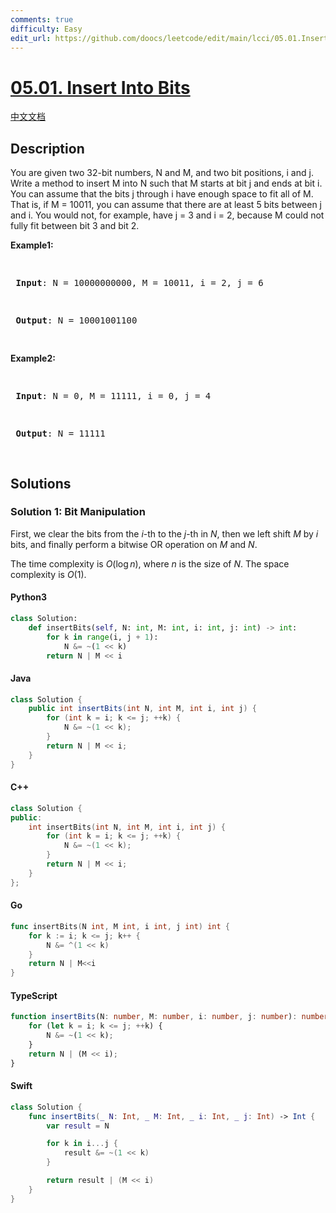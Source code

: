 ```yaml
---
comments: true
difficulty: Easy
edit_url: https://github.com/doocs/leetcode/edit/main/lcci/05.01.Insert%20Into%20Bits/README_EN.md
---
```


<!-- problem:start -->

# [05.01. Insert Into Bits](https://leetcode.cn/problems/insert-into-bits-lcci)

[中文文档](/lcci/05.01.Insert%20Into%20Bits/README.md)

## Description

<!-- description:start -->

<p>You are given two 32-bit numbers, N and M, and two bit positions, i and j. Write a method to insert M into N such that M starts at bit j and ends at bit i. You can assume that the bits j through i have enough space to fit all of M. That is, if M = 10011, you can assume that there are at least 5 bits between j and i. You would not, for example, have j = 3 and i = 2, because M could not fully fit between bit 3 and bit 2.</p>
<p><strong>Example1:</strong></p>
<pre>

<strong> Input</strong>: N = 10000000000, M = 10011, i = 2, j = 6

<strong> Output</strong>: N = 10001001100

</pre>
<p><strong>Example2:</strong></p>
<pre>

<strong> Input</strong>: N = 0, M = 11111, i = 0, j = 4

<strong> Output</strong>: N = 11111

</pre>

<!-- description:end -->

## Solutions

<!-- solution:start -->

### Solution 1: Bit Manipulation

First, we clear the bits from the $i$-th to the $j$-th in $N$, then we left shift $M$ by $i$ bits, and finally perform a bitwise OR operation on $M$ and $N$.

The time complexity is $O(\log n)$, where $n$ is the size of $N$. The space complexity is $O(1)$.

<!-- tabs:start -->

#### Python3

```python
class Solution:
    def insertBits(self, N: int, M: int, i: int, j: int) -> int:
        for k in range(i, j + 1):
            N &= ~(1 << k)
        return N | M << i
```

#### Java

```java
class Solution {
    public int insertBits(int N, int M, int i, int j) {
        for (int k = i; k <= j; ++k) {
            N &= ~(1 << k);
        }
        return N | M << i;
    }
}
```

#### C++

```cpp
class Solution {
public:
    int insertBits(int N, int M, int i, int j) {
        for (int k = i; k <= j; ++k) {
            N &= ~(1 << k);
        }
        return N | M << i;
    }
};
```

#### Go

```go
func insertBits(N int, M int, i int, j int) int {
	for k := i; k <= j; k++ {
		N &= ^(1 << k)
	}
	return N | M<<i
}
```

#### TypeScript

```ts
function insertBits(N: number, M: number, i: number, j: number): number {
    for (let k = i; k <= j; ++k) {
        N &= ~(1 << k);
    }
    return N | (M << i);
}
```

#### Swift

```swift
class Solution {
    func insertBits(_ N: Int, _ M: Int, _ i: Int, _ j: Int) -> Int {
        var result = N

        for k in i...j {
            result &= ~(1 << k)
        }

        return result | (M << i)
    }
}
```

<!-- tabs:end -->

<!-- solution:end -->

<!-- problem:end -->
